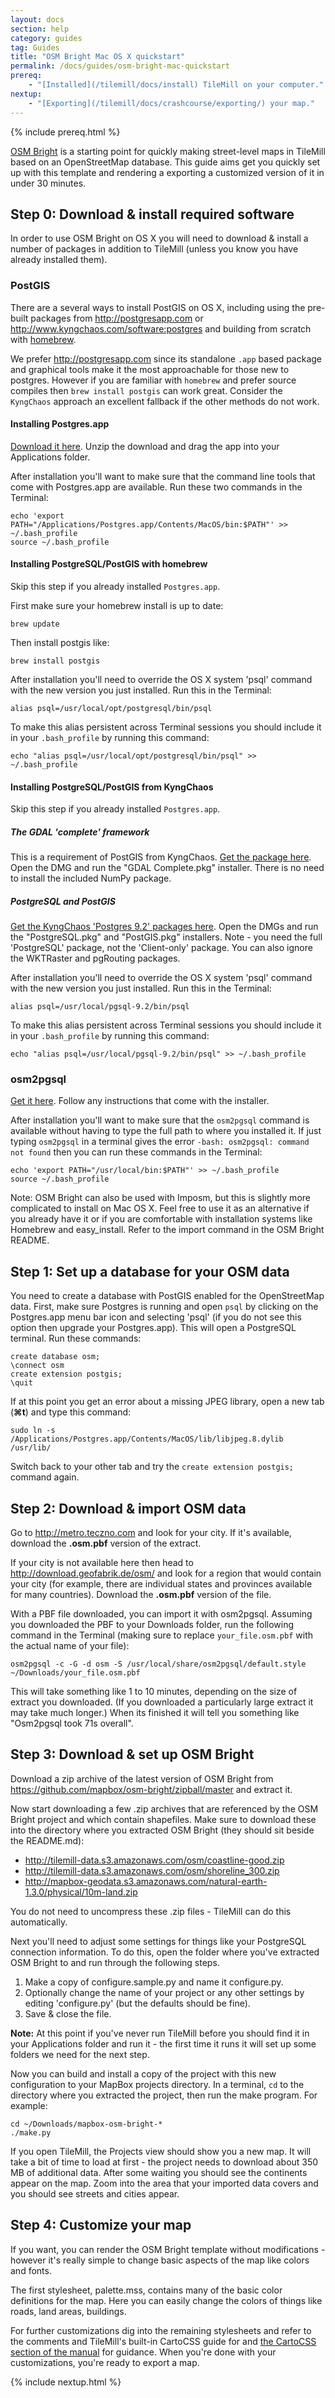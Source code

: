 ```yaml
---
layout: docs
section: help
category: guides
tag: Guides
title: "OSM Bright Mac OS X quickstart"
permalink: /docs/guides/osm-bright-mac-quickstart
prereq:
    - "[Installed](/tilemill/docs/install) TileMill on your computer."
nextup:
    - "[Exporting](/tilemill/docs/crashcourse/exporting/) your map."
---
```


{% include prereq.html %}

[OSM Bright](https://github.com/mapbox/osm-bright) is a starting point for quickly making street-level maps in TileMill based on an OpenStreetMap database. This guide aims get you quickly set up with this template and rendering a exporting a customized version of it in under 30 minutes.

## Step 0: Download & install required software

In order to use OSM Bright on OS X you will need to download & install a number of packages in addition to TileMill (unless you know you have already installed them).

### PostGIS

There are a several ways to install PostGIS on OS X, including using the pre-built packages from <http://postgresapp.com> or <http://www.kyngchaos.com/software:postgres> and building from scratch with [homebrew](http://brew.sh).

We prefer <http://postgresapp.com> since its standalone `.app` based package and graphical tools make it the most approachable for those new to postgres. However if you are familiar with `homebrew` and prefer source compiles then `brew install postgis` can work great. Consider the `KyngChaos` approach an excellent fallback if the other methods do not work.

#### Installing Postgres.app

[Download it here](http://postgresapp.com/). Unzip the download and drag the app into your Applications folder.

After installation you'll want to make sure that the command line tools that come with Postgres.app are available. Run these two commands in the Terminal:

    echo 'export PATH="/Applications/Postgres.app/Contents/MacOS/bin:$PATH"' >> ~/.bash_profile
    source ~/.bash_profile

#### Installing PostgreSQL/PostGIS with homebrew

Skip this step if you already installed `Postgres.app`.

First make sure your homebrew install is up to date:

    brew update

Then install postgis like:

    brew install postgis

After installation you'll need to override the OS X system 'psql' command with the new version you just installed. Run this in the Terminal:

    alias psql=/usr/local/opt/postgresql/bin/psql

To make this alias persistent across Terminal sessions you should include it in your `.bash_profile` by running this command:

    echo "alias psql=/usr/local/opt/postgresql/bin/psql" >> ~/.bash_profile


#### Installing PostgreSQL/PostGIS from KyngChaos

Skip this step if you already installed `Postgres.app`.

##### The GDAL 'complete' framework

This is a requirement of PostGIS from KyngChaos. [Get the package here](http://www.kyngchaos.com/software/frameworks#gdal_complete). Open the DMG and run the "GDAL Complete.pkg" installer. There is no need to install the included NumPy package.

##### PostgreSQL and PostGIS

[Get the KyngChaos 'Postgres 9.2' packages here](http://www.kyngchaos.com/software:postgres). Open the DMGs and run the "PostgreSQL.pkg" and "PostGIS.pkg" installers. Note - you need the full 'PostgreSQL' package, not the 'Client-only' package. You can also ignore the WKTRaster and pgRouting packages.

After installation you'll need to override the OS X system 'psql' command with the new version you just installed. Run this in the Terminal:

    alias psql=/usr/local/pgsql-9.2/bin/psql

To make this alias persistent across Terminal sessions you should include it in your `.bash_profile` by running this command:

    echo "alias psql=/usr/local/pgsql-9.2/bin/psql" >> ~/.bash_profile

### osm2pgsql

[Get it here](http://cl.ly/0j0E0N1J3z0z). Follow any instructions that come with the installer.

After installation you'll want to make sure that the `osm2pgsql` command is available without having to type the full path to where you installed it. If just typing `osm2pgsql` in a terminal gives the error `-bash: osm2pgsql: command not found` then you can run these commands in the Terminal:

    echo 'export PATH="/usr/local/bin:$PATH"' >> ~/.bash_profile
    source ~/.bash_profile

Note: OSM Bright can also be used with Imposm, but this is slightly more complicated to install on Mac OS X. Feel free to use it as an alternative if you already have it or if you are comfortable with installation systems like Homebrew and easy\_install. Refer to the import command in the OSM Bright README. 

## Step 1: Set up a database for your OSM data

You need to create a database with PostGIS enabled for the OpenStreetMap data. First, make sure Postgres is running and open `psql` by clicking on the Postgres.app menu bar icon and selecting 'psql' (if you do not see this option then upgrade your Postgres.app). This will open a PostgreSQL terminal. Run these commands:

    create database osm;
    \connect osm
    create extension postgis;
    \quit

If at this point you get an error about a missing JPEG library, open a new tab (**⌘t**) and type this command:

    sudo ln -s /Applications/Postgres.app/Contents/MacOS/lib/libjpeg.8.dylib /usr/lib/

Switch back to your other tab and try the `create extension postgis;` command again.

## Step 2: Download & import OSM data

Go to <http://metro.teczno.com> and look for your city. If it's available, download the **.osm.pbf** version of the extract.

If your city is not available here then head to <http://download.geofabrik.de/osm/> and look for a region that would contain your city (for example, there are individual states and provinces available for many countries). Download the **.osm.pbf** version of the file.

With a PBF file downloaded, you can import it with osm2pgsql. Assuming you downloaded the PBF to your Downloads folder, run the following command in the Terminal (making sure to replace `your_file.osm.pbf` with the actual name of your file):

    osm2pgsql -c -G -d osm -S /usr/local/share/osm2pgsql/default.style ~/Downloads/your_file.osm.pbf

This will take something like 1 to 10 minutes, depending on the size of extract you downloaded. (If you downloaded a particularly large extract it may take much longer.) When its finished it will tell you something like "Osm2pgsql took 71s overall".

## Step 3: Download & set up OSM Bright

Download a zip archive of the latest version of OSM Bright from <https://github.com/mapbox/osm-bright/zipball/master> and extract it.

Now start downloading a few .zip archives that are referenced by the OSM Bright project and which contain shapefiles. Make sure to download these into the directory where you extracted OSM Bright (they should sit beside the README.md):

 - http://tilemill-data.s3.amazonaws.com/osm/coastline-good.zip
 - http://tilemill-data.s3.amazonaws.com/osm/shoreline_300.zip
 - http://mapbox-geodata.s3.amazonaws.com/natural-earth-1.3.0/physical/10m-land.zip

You do not need to uncompress these .zip files - TileMill can do this automatically.

Next you'll need to adjust some settings for things like your PostgreSQL connection information. To do this, open the folder where you've extracted OSM Bright to and run through the following steps.

1. Make a copy of configure.sample.py and name it configure.py.
2. Optionally change the name of your project or any other settings by editing 'configure.py' (but the defaults should be fine).
3. Save & close the file.

**Note:** At this point if you've never run TileMill before you should find it in your Applications folder and run it - the first time it runs it will set up some folders we need for the next step.

Now you can build and install a copy of the project with this new configuration to your MapBox projects directory. In a terminal, `cd` to the directory where you extracted the project, then run the make program. For example:

    cd ~/Downloads/mapbox-osm-bright-*
    ./make.py

If you open TileMill, the Projects view should show you a new map. It will take a bit of time to load at first - the project needs to download about 350 MB of additional data. After some waiting you should see the continents appear on the map. Zoom into the area that your imported data covers and you should see streets and cities appear.

## Step 4: Customize your map

If you want, you can render the OSM Bright template without modifications - however it's really simple to change basic aspects of the map like colors and fonts.

The first stylesheet, palette.mss, contains many of the basic color definitions for the map. Here you can easily change the colors of things like roads, land areas, buildings.

For further customizations dig into the remaining stylesheets and refer to the comments and TileMill's built-in CartoCSS guide for and [the CartoCSS section of the manual](/tilemill/docs/manual/carto/) for guidance. When you're done with your customizations, you're ready to export a map. 

{% include nextup.html %}
